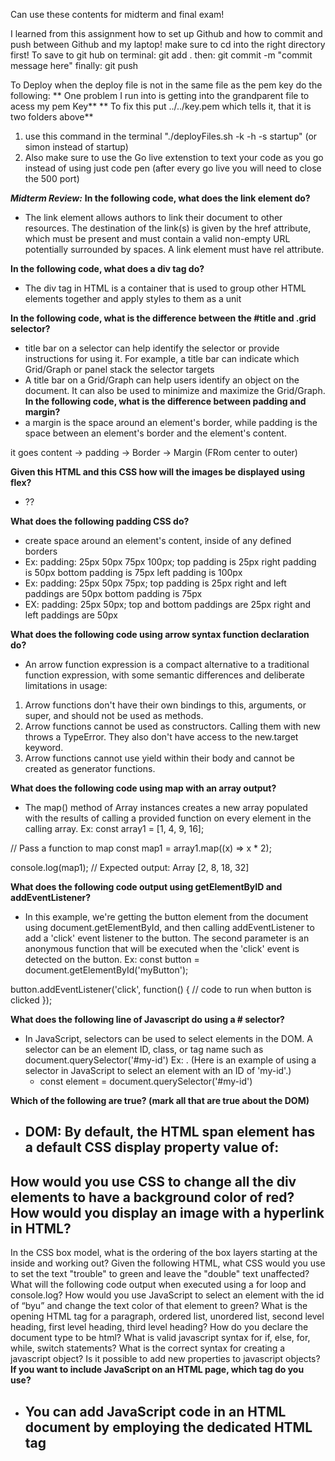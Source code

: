 Can use these contents for midterm and final exam!

I learned from this assignment how to set up Github and how to commit and push between Github and my laptop!
make sure to cd into the right directory first!
To save to git hub on terminal: git add .
then: git commit -m "commit message here"
finally: git push

To Deploy when the deploy file is not in the same file as the pem key do the following:
** One problem I run into is getting into the grandparent file to acess my pem Key**
** To fix this put ../../key.pem which tells it, that it is two folders above**
1. use this command in the terminal "./deployFiles.sh -k <yourpemkey> -h <yourdomain> -s startup" (or simon instead of startup)
2. Also make sure to use the Go live extenstion to text your code as you go instead of using just code pen (after every go live you will need to close the 500 port)

***Midterm Review:***
**In the following code, what does the link element do?**
- The link element allows authors to link their document to other resources. The destination of the link(s) is given by the href attribute, which must be present and must contain a valid non-empty URL potentially surrounded by spaces. A link element must have rel attribute.
  
**In the following code,  what does a div tag do?**
- The div tag in HTML is a container that is used to group other HTML elements together and apply styles to them as a unit
  
**In the following code, what is the difference between the #title and .grid selector?**
-  title bar on a selector can help identify the selector or provide instructions for using it. For example, a title bar can indicate which Grid/Graph or panel stack the selector targets
-  A title bar on a Grid/Graph can help users identify an object on the document. It can also be used to minimize and maximize the Grid/Graph.
**In the following code, what is the difference between padding and margin?**
- a margin is the space around an element's border, while padding is the space between an element's border and the element's content.

it goes content -> padding -> Border -> Margin (FRom center to outer)

**Given this HTML and this CSS how will the images be displayed using flex?**
- ??

**What does the following padding CSS do?**
- create space around an element's content, inside of any defined borders
- Ex: padding: 25px 50px 75px 100px;
top padding is 25px
right padding is 50px
bottom padding is 75px
left padding is 100px
- Ex: padding: 25px 50px 75px;
top padding is 25px
right and left paddings are 50px
bottom padding is 75px
- EX: padding: 25px 50px;
top and bottom paddings are 25px
right and left paddings are 50px

**What does the following code using arrow syntax function declaration do?**
- An arrow function expression is a compact alternative to a traditional function expression, with some semantic differences and deliberate limitations in usage:
1. Arrow functions don't have their own bindings to this, arguments, or super, and should not be used as methods.
2. Arrow functions cannot be used as constructors. Calling them with new throws a TypeError. They also don't have access to the new.target keyword.
3. Arrow functions cannot use yield within their body and cannot be created as generator functions.

**What does the following code using map with an array output?**
- The map() method of Array instances creates a new array populated with the results of calling a provided function on every element in the calling array.
Ex: const array1 = [1, 4, 9, 16];

// Pass a function to map
const map1 = array1.map((x) => x * 2);

console.log(map1);
// Expected output: Array [2, 8, 18, 32]

**What does the following code output using getElementByID and addEventListener?**
- In this example, we're getting the button element from the document using document.getElementById, and then calling addEventListener to add a 'click' event listener to the button. The second parameter is an anonymous function that will be executed when the 'click' event is detected on the button.
  Ex: const button = document.getElementById('myButton');

button.addEventListener('click', function() {
  // code to run when button is clicked
});

**What does the following line of Javascript do using a # selector?**
- In JavaScript, selectors can be used to select elements in the DOM. A selector can be an element ID, class, or tag name such as document.querySelector('#my-id')
  Ex: . (Here is an example of using a selector in JavaScript to select an element with an ID of 'my-id'.)
  - const element = document.querySelector('#my-id')

**Which of the following are true? (mark all that are true about the DOM)**
- DOM:
**By default, the HTML span element has a default CSS display property value of:**
  -
**How would you use CSS to change all the div elements to have a background color of red?**
**How would you display an image with a hyperlink in HTML?**
  - 
In the CSS box model, what is the ordering of the box layers starting at the inside and working out?
Given the following HTML, what CSS would you use to set the text "trouble" to green and leave the "double" text unaffected?
What will the following code output when executed using a for loop and console.log?
How would you use JavaScript to select an element with the id of “byu” and change the text color of that element to green?
What is the opening HTML tag for a paragraph, ordered list, unordered list, second level heading, first level heading, third level heading?
How do you declare the document type to be html?
What is valid javascript syntax for if, else, for, while, switch statements?
What is the correct syntax for creating a javascript object?
Is it possible to add new properties to javascript objects?
**If you want to include JavaScript on an HTML page, which tag do you use?**
- You can add JavaScript code in an HTML document by employing the dedicated HTML tag <script> that wraps around JavaScript code
**Given the following HTML, what JavaScript could you use to set the text "animal" to "crow" and leave the "fish" text unaffected?**
  - 
**Which of the following correctly describes JSON?**
- JSON (JavaScript Object Notation) is a text-based format for storing and exchanging data that's both human-readable and machine-parsable. It's commonly used in web applications and API calls
- 
What does the console command chmod, pwd, cd, ls, vim, nano, mkdir, mv, rm, man, ssh, ps, wget, sudo  do?
**Which of the following console command creates a remote shell session?**
-To create a remote shell session in your terminal, use the "ssh" command followed by the username, "@" symbol, and the server address
**Which of the following is true when the -la parameter is specified for the ls console command?**
-
**Which of the following is true for the domain name banana.fruit.bozo.click, which is the top level domain, which is a subdomain, which is a root domain?**
- Top-Level Domain (TLD): The last part of a domain name, like ".com", ".net", or ".org". 
- Subdomain: A section within a domain, usually used to organize different parts of a website, like "blog.example.com" where "blog" is the subdomain. 
- Root Domain: The main domain name combined with the top-level domain, like "example.com"
**Is a web certificate is necessary to use HTTPS.**
- Yes, a web certificate (also known as an SSL certificate) is absolutely necessary to use HTTPS; without it, you cannot enable the secure "HTTPS" protocol on your website, as the certificate is what allows for encryption of data transmitted between the website and the user, making it essential for secure communication online.
**Can a DNS A record can point to an IP address or another A record.**
- A DNS A record can only point to an IP address; it cannot point to another A record. The purpose of an A record is to map a domain name directly to an IP address, so its value is always an IP address
**Port 443, 80, 22 is reserved for which protocol?**
-HTTP (80), HTTPS (443), FTP (21), SSH (22), and SMTP (25)
**What will the following code using Promises output when executed?**
- A promise in JavaScript is an object that represents the eventual completion or failure of an asynchronous operation. It is used for handling asynchronous operations, such as making API calls or reading files, in a more organized and readable way.
